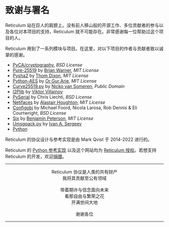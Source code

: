 # 致谢与署名
Reticulum 站在巨人的肩膀上。没有前人移山般的开源工作、多位贡献者的参与以及各位对本项目的支持，Reticulum 就不可能存在。非常感谢每一位帮助过这个项目的人。

Reticulum 用到了一系列模块与项目。在这里，对以下项目的作者与贡献者致以诚挚的感谢。

- [PyCA/cryptography](https://github.com/pyca/cryptography), *BSD License*
- [Pure-25519](https://github.com/warner/python-pure25519) by [Brian Warner](https://github.com/warner), *MIT License*
- [Pysha2](https://github.com/thomdixon/pysha2) by [Thom Dixon](https://github.com/thomdixon), *MIT License*
- [Python-AES](https://github.com/orgurar/python-aes) by [Or Gur Arie](https://github.com/orgurar), *MIT License*
- [Curve25519.py](https://gist.github.com/nickovs/cc3c22d15f239a2640c185035c06f8a3#file-curve25519-py) by [Nicko van Someren](https://gist.github.com/nickovs), *Public Domain*
- [I2Plib](https://github.com/l-n-s/i2plib) by [Viktor Villainov](https://github.com/l-n-s)
- [PySerial](https://github.com/pyserial/pyserial) by Chris Liechti, *BSD License*
- [Netifaces](https://github.com/al45tair/netifaces) by [Alastair Houghton](https://github.com/al45tair), *MIT License*
- [Configobj](https://github.com/DiffSK/configobj) by Michael Foord, Nicola Larosa, Rob Dennis & Eli Courtwright, *BSD License*
- [Six](https://github.com/benjaminp/six) by [Benjamin Peterson](https://github.com/benjaminp), *MIT License*
- [Umsgpack.py](https://github.com/vsergeev/u-msgpack-python) by [Ivan A. Sergeev](https://github.com/vsergeev)
- [Python](https://www.python.org)

Reticulum 的协议设计与参考实现是由 Mark Qvist 于 2014-2022 进行的。

Reticulum 的 [Python 参考实现](https://github.com/markqvist/reticulum) 以及这个网站均为 [Reticulum 授权](license.html)。若想支持 Reticulum 的开发，欢迎<a href="donate_zh-cn.html">捐赠</a>。

----------------

<center>Reticulum 协议是人类的共有财产<br/>我将其贡献至公有领域<br/><br/>带着期许与信念面向未来<br/>看那自由与繁荣之花<br/>开满世间大地<br/><br/>谢谢各位</center>

----------------

<br/><br/>
